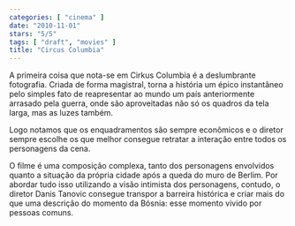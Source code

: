 ```yaml
---
categories: [ "cinema" ]
date: "2010-11-01"
stars: "5/5"
tags: [ "draft", "movies" ]
title: "Circus Columbia"
---
```

A primeira coisa que nota-se em Cirkus Columbia é a deslumbrante
fotografia. Criada de forma magistral, torna a história um épico
instantâneo pelo simples fato de reapresentar ao mundo um país
anteriormente arrasado pela guerra, onde são aproveitadas não só os
quadros da tela larga, mas as luzes também.

Logo notamos que os enquadramentos são sempre econômicos e o diretor
sempre escolhe os que melhor consegue retratar a interação entre todos
os personagens da cena.

O filme é uma composição complexa, tanto dos personagens
envolvidos quanto a situação da própria cidade após a queda do
muro de Berlim. Por abordar tudo isso utilizando a visão intimista
dos personagens, contudo, o diretor Danis Tanovic consegue transpor a
barreira histórica e criar mais do que uma descrição do momento da
Bósnia: esse momento vivido por pessoas comuns.

